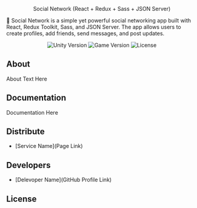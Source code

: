 <p align="center">
      Social Network (React + Redux + Sass + JSON Server)

</p>

<p>
      🚀 Social Network is a simple yet powerful social networking app built with React, Redux Toolkit, Sass, and JSON Server. The app allows users to create profiles, add friends, send messages, and post updates.
</p>

<p align="center">
   <img src="https://ibb.co/4g9WTT2R" alt="Unity Version">
   <img src="" alt="Game Version">
   <img src="" alt="License">
</p>

## About

About Text Here

## Documentation

Documentation Here

## Distribute

- [Service Name](Page Link)


## Developers

- [Delevoper Name](GitHub Profile Link)

## License
